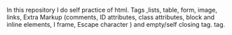 In this repository I do self practice of html. Tags ,lists, table, form, image, links,
Extra Markup (comments, ID attributes, class attributes,
block and inline elements, I frame, Escape character ) and empty/self closing tag. tag.

